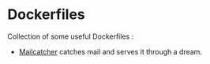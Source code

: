 Dockerfiles
===========

Collection of some useful Dockerfiles :

 * [Mailcatcher](http://mailcatcher.me) catches mail and serves it through a dream.
